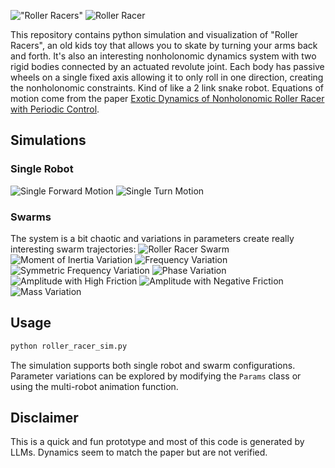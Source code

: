 !["Roller Racers"](gifs/commercial.gif)
![Roller Racer](resources/diagram.png)

This repository contains python simulation and visualization of "Roller Racers", an old kids toy that allows you to skate by turning your arms back and forth. It's also an interesting nonholonomic dynamics system with two rigid bodies connected by an actuated revolute joint. Each body has passive wheels on a single fixed axis allowing it to only roll in one direction, creating the nonholonomic constraints. Kind of like a 2 link snake robot. Equations of motion come from the paper [Exotic Dynamics of Nonholonomic Roller Racer with Periodic Control](https://github.com/qwertpas/rollerracer/blob/5455f29f771e633fa4af59d916ceac52251127f4/resources/Exotic%20Dynamics%20of%20Nonholonomic%20Roller%20Racer.pdf).

## Simulations

### Single Robot
![Single Forward Motion](gifs/singleforward.gif)
![Single Turn Motion](gifs/singleturn.gif)

### Swarms
The system is a bit chaotic and variations in parameters create really interesting swarm trajectories:
![Roller Racer Swarm](gifs/roller_racer_swarm_compressed.gif)
![Moment of Inertia Variation](gifs/diffJ150.gif)
![Frequency Variation](gifs/diffomega50.gif)
![Symmetric Frequency Variation](gifs/diffomegasym.gif)
![Phase Variation](gifs/diffphase50.gif)
![Amplitude with High Friction](gifs/diffamp50bigfric.gif)
![Amplitude with Negative Friction](gifs/diffamp50negfric.gif)
![Mass Variation](gifs/diffmass50.gif)




## Usage

```bash
python roller_racer_sim.py
```

The simulation supports both single robot and swarm configurations. Parameter variations can be explored by modifying the `Params` class or using the multi-robot animation function.

## Disclaimer
This is a quick and fun prototype and most of this code is generated by LLMs. Dynamics seem to match the paper but are not verified.